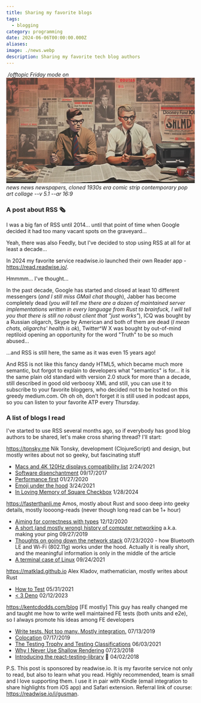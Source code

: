 ```yaml
---
title: Sharing my favorite blogs
tags:
  - blogging
category: programming
date: 2024-06-06T00:00:00.000Z
aliases: 
image: ./news.webp
description: Sharing my favorite tech blog authors
---
```

 _/offtopic Friday mode on_
 
![A picture of two journalists working on a newspaper](./news.webp)
_news news newspapers, cloned 1930s era comic strip contemporary pop art collage --v 5.1 --ar 16:9_
### A post about RSS 🗞️

I was a big fan of RSS until 2014... until that point of time when Google decided it had too many vacant spots on the graveyard...

Yeah, there was also Feedly, but I've decided to stop using RSS at all for at least a decade...

In 2024 my favorite service readwise.io launched their own Reader app - https://read.readwise.io/.

Hmmmm... I've thought...



In the past decade, Google has started and closed at least 10 different messengers (_and I still miss GMail chat though_), Jabber has become completely dead (_you will tell me there are a dozen of maintained server implementations written in every language from Rust to brainfuck, I will tell you that there is still no robust client that "just works"_), ICQ was bought by a Russian oligarch, Skype by American and both of them are dead (_I mean chats, oligarchs' health is ok_), Twitter^W X was bought by out-of-mind reptiloid opening an opportunity for the word "Truth" to be so much abused...

  

...and RSS is still here, the same as it was even 15 years ago!

And RSS is not like this fancy dandy HTML5, which became much more semantic, but forgot to explain to developers what "semantics" is for... it is the same plain old standard with version 2.0 stuck for more than a decade, still described in good old verboosy XML and still, you can use it to subscribe to your favorite bloggers, who decided not to be hosted on this greedy medium.com. Oh oh oh, don't forget it is still used in podcast apps, so you can listen to your favorite ATP every Thursday.

### A list of blogs I read

I've started to use RSS several months ago, so if everybody has good blog authors to be shared, let's make cross sharing thread? I'll start:

https://tonsky.me Nik Tonsky, development (ClojureScript) and design, but mostly writes about not so geeky, but fascinating stuff
- [Macs and 4K 120Hz displays compatibility list](https://tonsky.me/blog/monitors-mac/) 2/24/2021
- [Software disenchantment](https://tonsky.me/blog/disenchantment/) 09/17/2017
- [Performance first](https://tonsky.me/blog/performance-first/) 01/27/2020
- [Emoji under the hood](https://tonsky.me/blog/emoji/) 3/24/2021
- [In Loving Memory of Square Checkbox](https://tonsky.me/blog/checkbox/) 1/28/2024

  

https://fasterthanli.me Amos, mostly about Rust and sooo deep into geeky details, mostly loooong-reads (never though long read can be 1+ hour)
- [Aiming for correctness with types](https://fasterthanli.me/articles/aiming-for-correctness-with-types) 12/12/2020
- [A short (and mostly wrong) history of computer networking](https://fasterthanli.me/series/making-our-own-ping/part-1) a.k.a. making your ping 09/27/2019
- [Thoughts on going down the network stack](https://fasterthanli.me/articles/thoughts-on-going-down-the-network-stack) 07/23/2020 - how Bluetooth LE and Wi-Fi (802.11g) works under the hood. Actually it is really short, and the meaningful information is only in the middle of the article
- [A terminal case of Linux](https://fasterthanli.me/articles/a-terminal-case-of-linux) 09/24/2021

  

https://matklad.github.io Alex Kladov, mathematician, mostly writes about Rust
- [How to Test](https://matklad.github.io/2021/05/31/how-to-test.html) 05/31/2021
- [< 3 Deno](https://matklad.github.io/2023/02/12/a-love-letter-to-deno.html) 02/12/2023

https://kentcdodds.com/blog [FE mostly] This guy has really changed me and taught me how to write well maintained FE tests (both units and e2e), so I always promote his ideas among FE developers
- [Write tests. Not too many. Mostly integration.](https://kentcdodds.com/blog/write-tests) 07/13/2019
- [Colocation](https://kentcdodds.com/blog/colocation) 07/17/2019
- [The Testing Trophy and Testing Classifications](https://kentcdodds.com/blog/the-testing-trophy-and-testing-classifications) 06/03/2021
- [Why I Never Use Shallow Rendering](https://kentcdodds.com/blog/why-i-never-use-shallow-rendering) 07/23/2018
- [Introducing the react-testing-library](https://kentcdodds.com/blog/introducing-the-react-testing-library) 🐐 04/02/2018

  

P.S. This post is sponsored by readwise.io. It is my favorite service not only to read, but also to learn what you read. Highly recommended, team is small and I love supporting them. I use it in pair with Kindle (email integration to share highlights from iOS app) and Safari extension. Referral link of course: https://readwise.io/i/gusman.